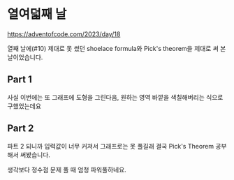# 열여덟째 날

https://adventofcode.com/2023/day/18

열째 날에(#10) 제대로 못 썼던 shoelace formula와 Pick's theorem을 제대로 써 본 날이었습니다.

## Part 1

사실 이번에는 또 그래프에 도형을 그린다음, 원하는 영역 바깥을 색칠해버리는 식으로 구했었는데요

## Part 2

파트 2 되니까 입력값이 너무 커져서 그래프로는 못 풀길래 결국 Pick's Theorem 공부해서 써봤습니다.

생각보다 정수점 문제 풀 때 엄청 파워풀하네요.

